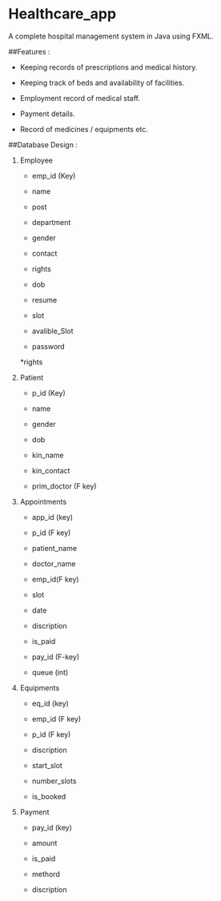 # Healthcare_app
A complete hospital management system in Java using FXML.

##Features :

* Keeping records of prescriptions and medical history.

* Keeping track of beds and availability of facilities.

* Employment record of medical staff.

* Payment details.

* Record of medicines / equipments etc. 

##Database Design :

1. Employee

	* emp_id (Key)

	* name
	
	* post
	
	* department
	
	* gender
	
	* contact
	
	* rights
	
	* dob
	
	* resume
	
	* slot
	
	* avalible_Slot

	* password

	*rights


2. Patient

	* p_id (Key)

	* name
	
	* gender
	
	* dob
	
	* kin_name
	
	* kin_contact
	
	* prim_doctor (F key)

3. Appointments

	* app_id (key)

	* p_id (F key)
	
	* patient_name
	
	* doctor_name
	
	* emp_id(F key)
	
	* slot
	
	* date
	
	* discription
	
	* is_paid
	
	* pay_id (F-key)
	
	* queue (int)
	


4. Equipments

	* eq_id (key)

	* emp_id (F key)
	
	* p_id (F key)
	
	* discription
	
	* start_slot
	
	* number_slots
	
	* is_booked

5. Payment

 	* pay_id (key)

 	* amount 
 	
 	* is_paid
 	
 	* methord
 	
 	* discription



